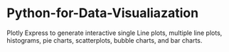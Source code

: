 # Python-for-Data-Visualiazation
Plotly Express to generate interactive single Line plots, multiple line plots, histograms, pie charts, scatterplots, bubble charts, and bar charts.

